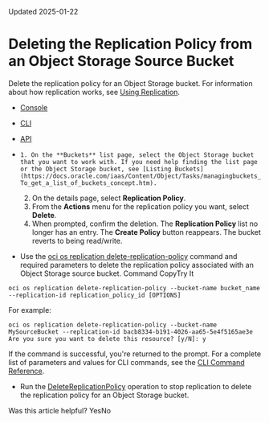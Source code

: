 Updated 2025-01-22
# Deleting the Replication Policy from an Object Storage Source Bucket
Delete the replication policy for an Object Storage bucket.
For information about how replication works, see [Using Replication](https://docs.oracle.com/iaas/Content/Object/Tasks/usingreplication.htm).
  * [Console](https://docs.oracle.com/en-us/iaas/Content/Object/Tasks/usingreplication_topic-To_delete_the_replication_policy_on_the_source_bucket.htm)
  * [CLI](https://docs.oracle.com/en-us/iaas/Content/Object/Tasks/usingreplication_topic-To_delete_the_replication_policy_on_the_source_bucket.htm)
  * [API](https://docs.oracle.com/en-us/iaas/Content/Object/Tasks/usingreplication_topic-To_delete_the_replication_policy_on_the_source_bucket.htm)


  *     1. On the **Buckets** list page, select the Object Storage bucket that you want to work with. If you need help finding the list page or the Object Storage bucket, see [Listing Buckets](https://docs.oracle.com/iaas/Content/Object/Tasks/managingbuckets_topic-To_get_a_list_of_buckets_concept.htm).
    2. On the details page, select **Replication Policy**.
    3. From the **Actions** menu for the replication policy you want, select **Delete**.
    4. When prompted, confirm the deletion.
The **Replication Policy** list no longer has an entry. The **Create Policy** button reappears. The bucket reverts to being read/write.
  * Use the [oci os replication delete-replication-policy](https://docs.oracle.com/iaas/tools/oci-cli/latest/oci_cli_docs/cmdref/os/replication/delete-replication-policy.html) command and required parameters to delete the replication policy associated with an Object Storage source bucket.
Command
CopyTry It
```
oci os replication delete-replication-policy --bucket-name bucket_name --replication-id replication_policy_id [OPTIONS]
```

For example:
```
oci os replication delete-replication-policy --bucket-name MySourceBucket --replication-id bacb8334-b191-4026-aa65-5e4f5165ae3e
Are you sure you want to delete this resource? [y/N]: y
```

If the command is successful, you're returned to the prompt.
For a complete list of parameters and values for CLI commands, see the [CLI Command Reference](https://docs.oracle.com/iaas/tools/oci-cli/latest).
  * Run the [DeleteReplicationPolicy](https://docs.oracle.com/iaas/api/#/en/objectstorage/latest/Replication/DeleteReplicationPolicy) operation to stop replication to delete the replication policy for an Object Storage bucket.


Was this article helpful?
YesNo

